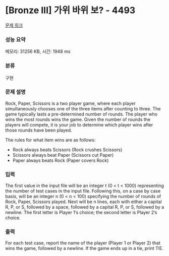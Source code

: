 # [Bronze III] 가위 바위 보? - 4493 

[문제 링크](https://www.acmicpc.net/problem/4493) 

### 성능 요약

메모리: 31256 KB, 시간: 1948 ms

### 분류

구현

### 문제 설명

<p>Rock, Paper, Scissors is a two player game, where each player simultaneously chooses one of the three items after counting to three. The game typically lasts a pre-determined number of rounds. The player who wins the most rounds wins the game. Given the number of rounds the players will compete, it is your job to determine which player wins after those rounds have been played. </p>

<p>The rules for what item wins are as follows: </p>

<ul>
	<li>Rock always beats Scissors (Rock crushes Scissors) </li>
	<li>Scissors always beat Paper (Scissors cut Paper) </li>
	<li>Paper always beats Rock (Paper covers Rock) </li>
</ul>

### 입력 

 <p>The first value in the input file will be an integer t (0 < t < 1000) representing the number of test cases in the input file. Following this, on a case by case basis, will be an integer n (0 < n < 100) specifying the number of rounds of Rock, Paper, Scissors played. Next will be n lines, each with either a capital R, P, or S, followed by a space, followed by a capital R, P, or S, followed by a newline. The first letter is Player 1’s choice; the second letter is Player 2’s choice.</p>

### 출력 

 <p>For each test case, report the name of the player (Player 1 or Player 2) that wins the game, followed by a newline. If the game ends up in a tie, print TIE. </p>

